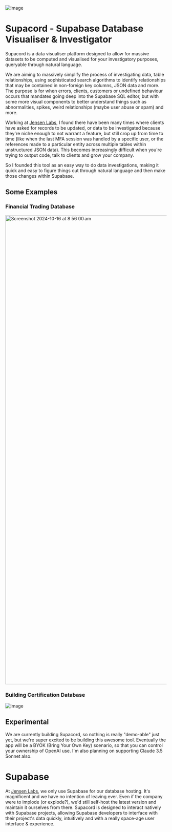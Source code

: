 ![image](https://github.com/user-attachments/assets/a74d93f2-7b61-471a-979e-3751b53226f4)

# Supacord - Supabase Database Visualiser & Investigator
Supacord is a data visualiser platform designed to allow for massive datasets to be computed and visualised for your investigatory purposes, queryable through natural language.

We are aiming to massively simplify the process of investigating data, table relationships, using sophisticated search algorithms to identify relationships that may be contained in non-foreign key columns, JSON data and more. The purpose is for when errors, clients, customers or undefined behaviour occurs that mandates going deep into the Supabase SQL editor, but with some more visual components to better understand things such as abnormalities, spikes, weird relationships (maybe user abuse or spam) and more.

Working at [Jensen Labs](https://www.jensenlabs.dev/), I found there have been many times where clients have asked for records to be updated, or data to be investigated because they're niche enough to not warrant a feature, but still crop up from time to time (like when the last MFA session was handled by a specific user, or the references made to a particular entity across multiple tables within unstructured JSON data). This becomes increasingly difficult when you're trying to output code, talk to clients and grow your company.

So I founded this tool as an easy way to do data investigations, making it quick and easy to figure things out through natural language and then make those changes within Supabase.

## Some Examples

### Financial Trading Database
<img width="1465" alt="Screenshot 2024-10-16 at 8 56 00 am" src="https://github.com/user-attachments/assets/e565cf22-154c-4af9-9230-24743be6b64f" />

### Building Certification Database
![image](https://github.com/user-attachments/assets/3056798b-f7b3-460b-af0c-f851b7b28831)


## Experimental
We are currently building Supacord, so nothing is really "demo-able" just yet, but we're super excited to be building this awesome tool. Eventually the app will be a BYOK (Bring Your Own Key) scenario, so that you can control your ownership of OpenAI use. I'm also planning on supporting Claude 3.5 Sonnet also.

# Supabase
At [Jensen Labs](https://www.jensenlabs.dev/), we only use Supabase for our database hosting. It's magnificent and we have no intention of leaving ever. Even if the company were to implode (or explode?), we'd still self-host the latest version and maintain it ourselves from there. Supacord is designed to interact natively with Supabase projects, allowing Supabase developers to interface with their project's data quickly, intuitively and with a really space-age user interface & experience.
